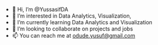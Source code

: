 - 👋 Hi, I’m @YussasifDA
- 👀 I’m interested in Data Analytics, Visualization, 
- 🌱 I’m currently learning Data Analytics and Visualization
- 💞️ I’m looking to collaborate on projects and jobs
- 📫 You can reach me at odude.yusuf@gmail.com

<!---
YussasifDA/YussasifDA is a ✨ special ✨ repository because its `README.md` (this file) appears on your GitHub profile.
You can click the Preview link to take a look at your changes.
--->
